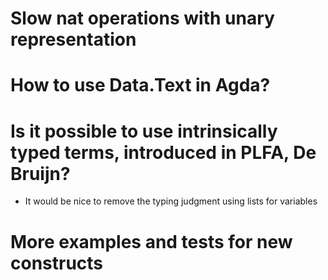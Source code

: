 # Slow nat operations with unary representation
# How to use Data.Text in Agda?
# Is it possible to use intrinsically typed terms, introduced in PLFA, De Bruijn?
 - It would be nice to remove the typing judgment using lists for variables
# More examples and tests for new constructs
